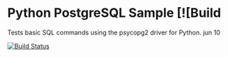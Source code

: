 Python PostgreSQL Sample [![Build 
======================

Tests basic SQL commands using the psycopg2 driver for Python.
jun 10

[![Build Status](https://apibeta.shippable.com/projects/54d9b38291426fd6a78cd67f/badge?branchName=master)](https://appbeta.shippable.com/projects/54d9b38291426fd6a78cd67f/builds/latest)

